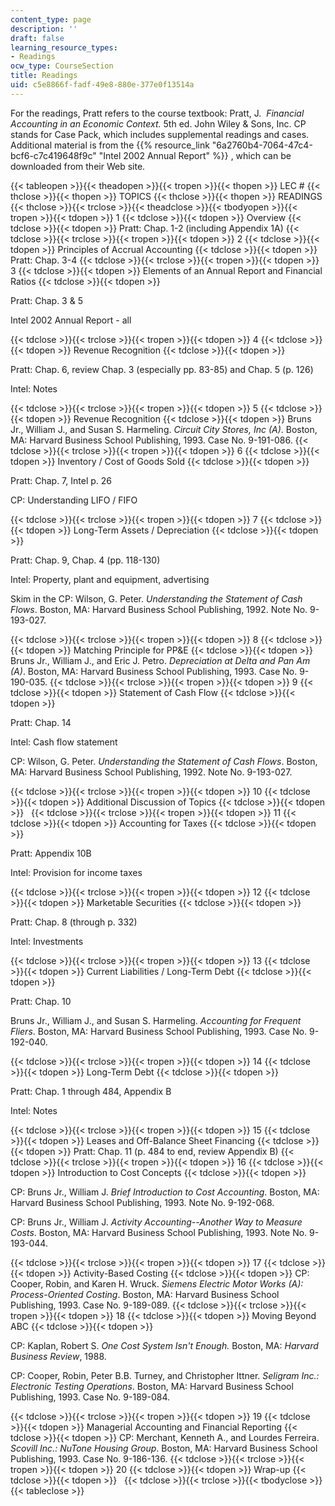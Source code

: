 ```yaml
---
content_type: page
description: ''
draft: false
learning_resource_types:
- Readings
ocw_type: CourseSection
title: Readings
uid: c5e8866f-fadf-49e8-880e-377e0f13514a
---
```

For the readings, Pratt refers to the course textbook: Pratt, J.  *Financial Accounting in an Economic Context.* 5th ed. John Wiley & Sons, Inc. CP stands for Case Pack, which includes supplemental readings and cases. Additional material is from the {{% resource_link "6a2760b4-7064-47c4-bcf6-c7c419648f9c" "Intel 2002 Annual Report" %}} , which can be downloaded from their Web site.

{{< tableopen >}}{{< theadopen >}}{{< tropen >}}{{< thopen >}}
LEC #
{{< thclose >}}{{< thopen >}}
TOPICS
{{< thclose >}}{{< thopen >}}
READINGS
{{< thclose >}}{{< trclose >}}{{< theadclose >}}{{< tbodyopen >}}{{< tropen >}}{{< tdopen >}}
1
{{< tdclose >}}{{< tdopen >}}
Overview
{{< tdclose >}}{{< tdopen >}}
Pratt: Chap. 1-2 (including Appendix 1A)
{{< tdclose >}}{{< trclose >}}{{< tropen >}}{{< tdopen >}}
2
{{< tdclose >}}{{< tdopen >}}
Principles of Accrual Accounting
{{< tdclose >}}{{< tdopen >}}
Pratt: Chap. 3-4
{{< tdclose >}}{{< trclose >}}{{< tropen >}}{{< tdopen >}}
3
{{< tdclose >}}{{< tdopen >}}
Elements of an Annual Report and Financial Ratios
{{< tdclose >}}{{< tdopen >}}

Pratt: Chap. 3 & 5

Intel 2002 Annual Report - all

{{< tdclose >}}{{< trclose >}}{{< tropen >}}{{< tdopen >}}
4
{{< tdclose >}}{{< tdopen >}}
Revenue Recognition
{{< tdclose >}}{{< tdopen >}}

Pratt: Chap. 6, review Chap. 3 (especially pp. 83-85) and Chap. 5 (p. 126)

Intel: Notes

{{< tdclose >}}{{< trclose >}}{{< tropen >}}{{< tdopen >}}
5
{{< tdclose >}}{{< tdopen >}}
Revenue Recognition
{{< tdclose >}}{{< tdopen >}}
Bruns Jr., William J., and Susan S. Harmeling. *Circuit City Stores, Inc (A)*. Boston, MA: Harvard Business School Publishing, 1993. Case No. 9-191-086.
{{< tdclose >}}{{< trclose >}}{{< tropen >}}{{< tdopen >}}
6
{{< tdclose >}}{{< tdopen >}}
Inventory / Cost of Goods Sold
{{< tdclose >}}{{< tdopen >}}

Pratt: Chap. 7, Intel p. 26

CP: Understanding LIFO / FIFO

{{< tdclose >}}{{< trclose >}}{{< tropen >}}{{< tdopen >}}
7
{{< tdclose >}}{{< tdopen >}}
Long-Term Assets / Depreciation
{{< tdclose >}}{{< tdopen >}}

Pratt: Chap. 9, Chap. 4 (pp. 118-130)

Intel: Property, plant and equipment, advertising

Skim in the CP: Wilson, G. Peter. *Understanding the Statement of Cash Flows*. Boston, MA: Harvard Business School Publishing, 1992. Note No. 9-193-027.

{{< tdclose >}}{{< trclose >}}{{< tropen >}}{{< tdopen >}}
8
{{< tdclose >}}{{< tdopen >}}
Matching Principle for PP&E
{{< tdclose >}}{{< tdopen >}}
Bruns Jr., William J., and Eric J. Petro. *Depreciation at Delta and Pan Am (A)*. Boston, MA: Harvard Business School Publishing, 1993. Case No. 9-190-035.
{{< tdclose >}}{{< trclose >}}{{< tropen >}}{{< tdopen >}}
9
{{< tdclose >}}{{< tdopen >}}
Statement of Cash Flow
{{< tdclose >}}{{< tdopen >}}

Pratt: Chap. 14

Intel: Cash flow statement

CP: Wilson, G. Peter. *Understanding the Statement of Cash Flows*. Boston, MA: Harvard Business School Publishing, 1992. Note No. 9-193-027.

{{< tdclose >}}{{< trclose >}}{{< tropen >}}{{< tdopen >}}
10
{{< tdclose >}}{{< tdopen >}}
Additional Discussion of Topics
{{< tdclose >}}{{< tdopen >}}
 
{{< tdclose >}}{{< trclose >}}{{< tropen >}}{{< tdopen >}}
11
{{< tdclose >}}{{< tdopen >}}
Accounting for Taxes
{{< tdclose >}}{{< tdopen >}}

Pratt: Appendix 10B

Intel: Provision for income taxes

{{< tdclose >}}{{< trclose >}}{{< tropen >}}{{< tdopen >}}
12
{{< tdclose >}}{{< tdopen >}}
Marketable Securities
{{< tdclose >}}{{< tdopen >}}

Pratt: Chap. 8 (through p. 332)

Intel: Investments

{{< tdclose >}}{{< trclose >}}{{< tropen >}}{{< tdopen >}}
13
{{< tdclose >}}{{< tdopen >}}
Current Liabilities / Long-Term Debt
{{< tdclose >}}{{< tdopen >}}

Pratt: Chap. 10

Bruns Jr., William J., and Susan S. Harmeling. *Accounting for Frequent Fliers*. Boston, MA: Harvard Business School Publishing, 1993. Case No. 9-192-040.

{{< tdclose >}}{{< trclose >}}{{< tropen >}}{{< tdopen >}}
14
{{< tdclose >}}{{< tdopen >}}
Long-Term Debt
{{< tdclose >}}{{< tdopen >}}

Pratt: Chap. 1 through 484, Appendix B

Intel: Notes

{{< tdclose >}}{{< trclose >}}{{< tropen >}}{{< tdopen >}}
15
{{< tdclose >}}{{< tdopen >}}
Leases and Off-Balance Sheet Financing
{{< tdclose >}}{{< tdopen >}}
Pratt: Chap. 11 (p. 484 to end, review Appendix B)
{{< tdclose >}}{{< trclose >}}{{< tropen >}}{{< tdopen >}}
16
{{< tdclose >}}{{< tdopen >}}
Introduction to Cost Concepts
{{< tdclose >}}{{< tdopen >}}

CP: Bruns Jr., William J. *Brief Introduction to Cost Accounting*. Boston, MA: Harvard Business School Publishing, 1993. Note No. 9-192-068.

CP: Bruns Jr., William J. *Activity Accounting--Another Way to Measure Costs*. Boston, MA: Harvard Business School Publishing, 1993. Note No. 9-193-044.

{{< tdclose >}}{{< trclose >}}{{< tropen >}}{{< tdopen >}}
17
{{< tdclose >}}{{< tdopen >}}
Activity-Based Costing
{{< tdclose >}}{{< tdopen >}}
CP: Cooper, Robin, and Karen H. Wruck. *Siemens Electric Motor Works (A): Process-Oriented Costing*. Boston, MA: Harvard Business School Publishing, 1993. Case No. 9-189-089.
{{< tdclose >}}{{< trclose >}}{{< tropen >}}{{< tdopen >}}
18
{{< tdclose >}}{{< tdopen >}}
Moving Beyond ABC
{{< tdclose >}}{{< tdopen >}}

CP: Kaplan, Robert S. *One Cost System Isn't Enough.* Boston, MA: *Harvard Business Review*, 1988.

CP: Cooper, Robin, Peter B.B. Turney, and Christopher Ittner. *Seligram Inc.: Electronic Testing Operations*. Boston, MA: Harvard Business School Publishing, 1993. Case No. 9-189-084.

{{< tdclose >}}{{< trclose >}}{{< tropen >}}{{< tdopen >}}
19
{{< tdclose >}}{{< tdopen >}}
Managerial Accounting and Financial Reporting
{{< tdclose >}}{{< tdopen >}}
CP: Merchant, Kenneth A., and Lourdes Ferreira. *Scovill Inc.: NuTone Housing Group*. Boston, MA: Harvard Business School Publishing, 1993. Case No. 9-186-136.
{{< tdclose >}}{{< trclose >}}{{< tropen >}}{{< tdopen >}}
20
{{< tdclose >}}{{< tdopen >}}
Wrap-up
{{< tdclose >}}{{< tdopen >}}
 
{{< tdclose >}}{{< trclose >}}{{< tbodyclose >}}{{< tableclose >}}